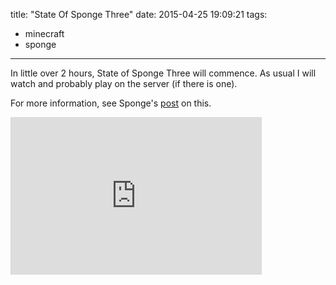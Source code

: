title: "State Of Sponge Three"
date: 2015-04-25 19:09:21
tags:
  - minecraft
  - sponge
---
In little over 2 hours, State of Sponge Three will commence.
As usual I will watch and probably play on the server (if there is one).

For more information, see Sponge's [post](https://forums.spongepowered.org/t/sponge-status-update-18th-april-2015/6733) on this.

<iframe width="400" height="250" src="http://itsalmo.st/#sos3:embed" scrolling="no" frameborder="0" style="border: 1px solid #dbd8d7"></iframe>
